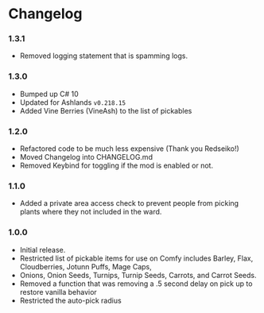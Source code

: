 ﻿# Changelog

### 1.3.1

  * Removed logging statement that is spamming logs.

### 1.3.0

  * Bumped up <LangVersion> C# 10
  * Updated for Ashlands `v0.218.15`
  * Added Vine Berries (VineAsh) to the list of pickables

### 1.2.0

  * Refactored code to be much less expensive (Thank you Redseiko!)
  * Moved Changelog into CHANGELOG.md 
  * Removed Keybind for toggling if the mod is enabled or not.

### 1.1.0

  * Added a private area access check to prevent people from picking plants where they not included in the ward.

### 1.0.0

  * Initial release.
  * Restricted list of pickable items for use on Comfy includes Barley, Flax, Cloudberries, Jotunn Puffs, Mage Caps,
  * Onions, Onion Seeds, Turnips, Turnip Seeds, Carrots, and Carrot Seeds.
  * Removed a function that was removing a .5 second delay on pick up to restore vanilla behavior
  * Restricted the auto-pick radius
